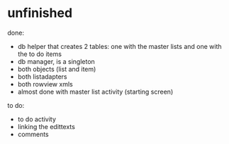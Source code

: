 # unfinished

done:
- db helper that creates 2 tables: one with the master lists and one with the to do items
- db manager, is a singleton
- both objects (list and item)
- both listadapters
- both rowview xmls
- almost done with master list activity (starting screen)

to do:
- to do activity
- linking the edittexts
- comments
